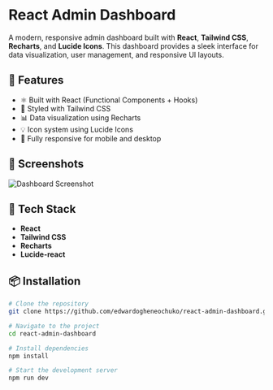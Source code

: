 # React Admin Dashboard

A modern, responsive admin dashboard built with **React**, **Tailwind CSS**, **Recharts**, and **Lucide Icons**. This dashboard provides a sleek interface for data visualization, user management, and responsive UI layouts.

## 🚀 Features

- ⚛️ Built with React (Functional Components + Hooks)
- 💨 Styled with Tailwind CSS
- 📊 Data visualization using Recharts
- 💡 Icon system using Lucide Icons
- 📱 Fully responsive for mobile and desktop

## 📸 Screenshots

![Dashboard Screenshot](./screenshot.png)

## 🧰 Tech Stack

- **React**
- **Tailwind CSS**
- **Recharts**
- **Lucide-react**

## 📦 Installation

```bash
# Clone the repository
git clone https://github.com/edwardogheneochuko/react-admin-dashboard.git

# Navigate to the project
cd react-admin-dashboard

# Install dependencies
npm install

# Start the development server
npm run dev
